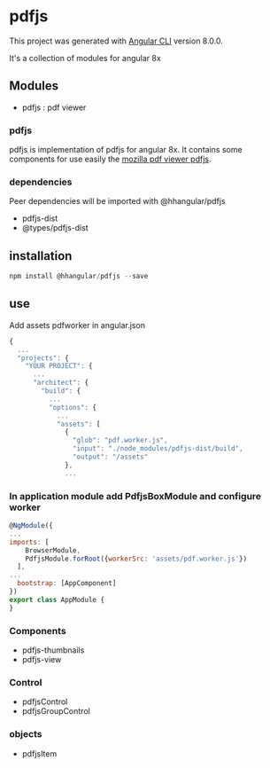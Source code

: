 # pdfjs 

This project was generated with [Angular CLI](https://github.com/angular/angular-cli) version 8.0.0.

It's a collection of modules for angular 8x

## Modules
  - pdfjs : pdf viewer

### pdfjs

pdfjs is implementation of pdfjs for angular 8x. It contains some components for use easily the [mozilla pdf viewer pdfjs](https://github.com/mozilla/pdf.js).

### dependencies

Peer dependencies will be imported with @hhangular/pdfjs

  - pdfjs-dist
  - @types/pdfjs-dist

## installation

```javascript
npm install @hhangular/pdfjs --save
```

## use

Add assets pdfworker in angular.json

```javascript
{
  ...
  "projects": {
    "YOUR PROJECT": {
      ...
      "architect": {
        "build": {
          ...
          "options": {
            ...
            "assets": [
              { 
                "glob": "pdf.worker.js", 
                "input": "./node_modules/pdfjs-dist/build", 
                "output": "/assets" 
              },
              ...
```

### In application module add PdfjsBoxModule and configure worker

```javascript
@NgModule({
...
imports: [
    BrowserModule,
    PdfjsModule.forRoot({workerSrc: 'assets/pdf.worker.js'})
  ],
...
  bootstrap: [AppComponent]
})
export class AppModule {
}
```

### Components
  - pdfjs-thumbnails
  - pdfjs-view

### Control
  - pdfjsControl
  - pdfjsGroupControl

### objects

  - pdfjsItem



